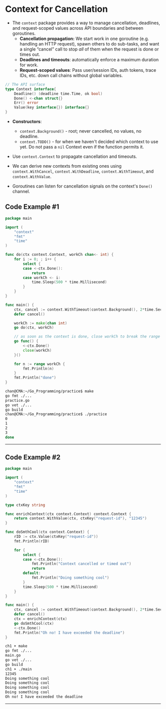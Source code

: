 # Context for Cancellation 

- The `context` package provides a way to manage cancellation, deadlines, and request-scoped values across API boundaries and between goroutines.
  - **Cancellation propagation:** We start work in one goroutine (e.g. handling an HTTP request), spawn others to do sub-tasks, and want a single “cancel” call to stop *all* of them when the request is done or times out.
  - **Deadlines and timeouts**: automatically enforce a maximum duration for work.
  - **Request-scoped values**: Pass user/session IDs, auth tokens, trace IDs, etc. down call chains without global variables.


```go
// The API surface
type Context interface{
    Deadline() (deadline time.Time, ok bool)
    Done() <-chan struct{}
    Err() error 
    Value(key interface{}) interface{}
}
```

- **Constructors**:
  - `context.Background()` - root; never cancelled, no values, no deadline.
  - `context.TODO()` - for when we haven't decided which context to use yet. Do not pass a `nil` Context even if the function permits it.

- Use `context.Context` to propagate cancellation and timeouts.
- We can derive new contexts from existing ones using `context.WithCancel`, `context.WithDeadline`, `context.WithTimeout`, and `context.WithValue`.
- Goroutines can listen for cancellation signals on the context's `Done()` channel.

## Code Example #1

```go
package main

import (
	"context"
	"fmt"
	"time"
)

func do(ctx context.Context, workCh chan<- int) {
	for i := 0; ; i++ {
		select {
		case <-ctx.Done():
			return
		case workCh <- i:
			time.Sleep(500 * time.Millisecond)
		}
	}
}

func main() {
	ctx, cancel := context.WithTimeout(context.Background(), 2*time.Second)
	defer cancel()

	workCh := make(chan int)
	go do(ctx, workCh)

	// as soon as the context is done, close workCh to break the range
	go func() {
		<-ctx.Done()
		close(workCh)
	}()

	for n := range workCh {
		fmt.Println(n)
	}
	fmt.Println("done")
}
```

```sh
chan@CMA:~/Go_Programming/practice$ make
go fmt ./...
practice.go
go vet ./...
go build
chan@CMA:~/Go_Programming/practice$ ./practice
0
1
2
3
done
```

---

## Code Example #2

```go
package main

import (
	"context"
	"fmt"
	"time"
)

type ctxKey string

func enrichContext(ctx context.Context) context.Context {
	return context.WithValue(ctx, ctxKey("request-id"), "12345")
}

func doSmthCool(ctx context.Context) {
	rID := ctx.Value(ctxKey("request-id"))
	fmt.Println(rID)

	for {
		select {
		case <-ctx.Done():
			fmt.Println("Context cancelled or timed out")
			return
		default:
			fmt.Println("Doing something cool")
		}
		time.Sleep(500 * time.Millisecond)
	}
}

func main() {
	ctx, cancel := context.WithTimeout(context.Background(), 2*time.Second)
	defer cancel()
	ctx = enrichContext(ctx)
	go doSmthCool(ctx)
	<-ctx.Done()
	fmt.Println("Oh no! I have exceeded the deadline")
}
```

```sh
ch1 ➤ make
go fmt ./...
main.go
go vet ./...
go build
ch1 ➤ ./main
12345
Doing something cool
Doing something cool
Doing something cool
Doing something cool
Oh no! I have exceeded the deadline
```

---

